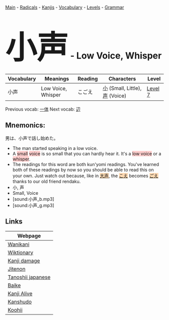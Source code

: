 <style> bigfont {font-size: 100px}</style>
[Main](../README.md) -
[Radicals](../radicals.md) -
[Kanjis](../kanjis.md) -
[Vocabulary](../vocabulary.md) -
[Levels](../levels.md) -
[Grammar](../grammar.md)
# <bigfont> 小声</bigfont> - Low Voice, Whisper 

| Vocabulary | Meanings | Reading | Characters | Level |
| --- | --- | --- | --- | --- |
| 小声 | Low Voice, Whisper | こごえ |  [小](../kanjis/小.md) (Small, Little), [声](../kanjis/声.md) (Voice) | [Level 7](../levels/wk_level7.md) |

Previous vocab: [一体](一体.md) Next vocab: [辺](辺.md) 

## Mnemonics:
男は、小声で話し始めた。
* The man started speaking in a low voice.
* A <span style="background-color:#ffcccb"> small</span> <span style="background-color:#ffcccb"> voice</span> is so small that you can hardly hear it. It's a <span style="background-color:#ffcccb"> low voice</span> or a <span style="background-color:#ffcccb"> whisper</span>.
* The readings for this word are both kun'yomi readings. You've learned both of these readings by now so you should be able to read this on your own. Just watch out because, like in <span style="background-color:#fed8b1"> [大声](https://jisho.org/search/大声)</span>, the <span style="background-color:#fed8b1"> [こえ](https://jisho.org/search/こえ)</span> becomes <span style="background-color:#fed8b1"> [ごえ](https://jisho.org/search/ごえ)</span> thanks to our old friend rendaku.
* 小, 声
* Small, Voice
* [sound:小声_b.mp3]
* [sound:小声_g.mp3]


## Links 

| Webpage |
| --- |
| [Wanikani          ](https://www.wanikani.com/kanji/小声) |
| [Wiktionary        ](https://en.wiktionary.org/wiki/小声) |
| [Kanji damage      ](http://www.kanjidamage.com/kanji/search?utf8=✓&q=小声) |
| [Jitenon           ](https://jitenon.com/kanji/小声) |
| [Tanoshii japanese ](https://www.tanoshiijapanese.com/dictionary/kanji.cfm?k=小声) |
| [Baike             ](https://baike.baidu.com/item/小声) |
| [Kanji Alive       ](https://app.kanjialive.com/小声) |
| [Kanshudo          ](https://www.kanshudo.com/searchmn?q=小声) |
| [Koohii            ](https://kanji.koohii.com/study/kanji/小声) |
